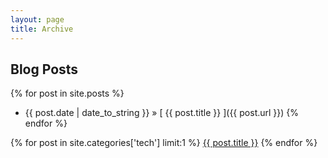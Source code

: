 ```yaml
---
layout: page
title: Archive
---
```


## Blog Posts

{% for post in site.posts %}
  * {{ post.date | date_to_string }} &raquo; [ {{ post.title }} ]({{ post.url }})
{% endfor %}

 {% for post in site.categories['tech'] limit:1 %}
    <a href="{{ post.url }}">{{ post.title }}</a>
  {% endfor %}